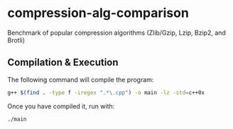 # compression-alg-comparison

Benchmark of popular compression algorithms (Zlib/Gzip, Lzip, Bzip2, and Brotli)

## Compilation & Execution

The following command will compile the program:

```bash
g++ $(find . -type f -iregex ".*\.cpp") -o main -lz -std=c++0x
```

Once you have compiled it, run with:

```bash
./main
```
